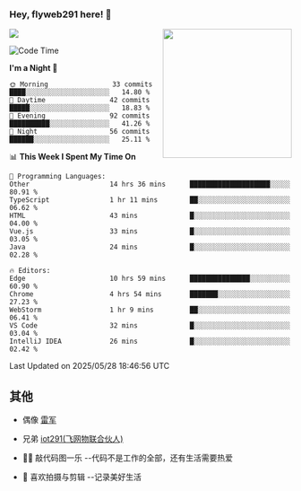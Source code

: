 ### Hey, flyweb291 here! 👋

![](https://metrics.lecoq.io/cherry291?template=classic&config.timezone=Asia%2FShanghai)
<img align='right' src="https://media.giphy.com/media/M9gbBd9nbDrOTu1Mqx/giphy.gif" width="230">
<!-- ![](https://github-readme-stats-ouuan.vercel.app/api?username=flyweb291&theme=dark&show_icons=true) -->

<!--START_SECTION:waka-->
![Code Time](http://img.shields.io/badge/Code%20Time-1%2C219%20hrs%2049%20mins-blue)

**I'm a Night 🦉** 

```text
🌞 Morning                33 commits          ████░░░░░░░░░░░░░░░░░░░░░   14.80 % 
🌆 Daytime                42 commits          █████░░░░░░░░░░░░░░░░░░░░   18.83 % 
🌃 Evening                92 commits          ██████████░░░░░░░░░░░░░░░   41.26 % 
🌙 Night                  56 commits          ██████░░░░░░░░░░░░░░░░░░░   25.11 % 
```


📊 **This Week I Spent My Time On** 

```text
💬 Programming Languages: 
Other                    14 hrs 36 mins      ████████████████████░░░░░   80.91 % 
TypeScript               1 hr 11 mins        ██░░░░░░░░░░░░░░░░░░░░░░░   06.62 % 
HTML                     43 mins             █░░░░░░░░░░░░░░░░░░░░░░░░   04.00 % 
Vue.js                   33 mins             █░░░░░░░░░░░░░░░░░░░░░░░░   03.05 % 
Java                     24 mins             █░░░░░░░░░░░░░░░░░░░░░░░░   02.28 % 

🔥 Editors: 
Edge                     10 hrs 59 mins      ███████████████░░░░░░░░░░   60.90 % 
Chrome                   4 hrs 54 mins       ███████░░░░░░░░░░░░░░░░░░   27.23 % 
WebStorm                 1 hr 9 mins         ██░░░░░░░░░░░░░░░░░░░░░░░   06.41 % 
VS Code                  32 mins             █░░░░░░░░░░░░░░░░░░░░░░░░   03.04 % 
IntelliJ IDEA            26 mins             █░░░░░░░░░░░░░░░░░░░░░░░░   02.42 % 
```


 Last Updated on 2025/05/28 18:46:56 UTC
<!--END_SECTION:waka-->

<!--
**flyweb291/数字游牧人** is a ✨ _special_ ✨ repository because its `README.md` (this file) appears on your GitHub profile.

Here are some ideas to get you started:

- 🔭 I’m currently working on ...
- 🌱 I’m currently learning ...
- 👯 I’m looking to collaborate on ...
- 🤔 I’m looking for help with ...
- 💬 Ask me about ...
- 📫 How to reach me: ...
- 😄 Pronouns: ...
- ⚡ Fun fact: ...
-->

 ## 其他
 
- 偶像 [雷军](https://weibo.com/u/1749127163)
- 兄弟 [iot291(飞网物联合伙人)](https://github.com/iot291)

- 👨‍💻 敲代码图一乐    --代码不是工作的全部，还有生活需要热爱
- 🎥 喜欢拍摄与剪辑  --记录美好生活
